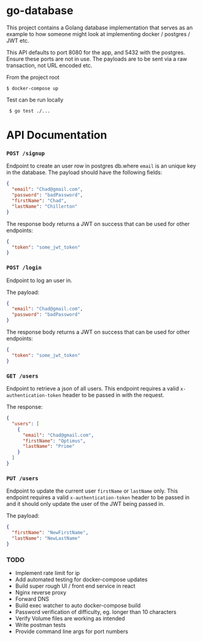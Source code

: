 # go-database
This project contains a Golang database implementation that serves as an example to how someone might look at implementing docker / postgres / JWT etc. 

This API defaults to port 8080 for the app, and 5432 with the postgres. Ensure these ports are not in use.
The payloads are to be sent via a raw transaction, not URL encoded etc. 

From the project root

```$ docker-compose up```


Test can be run locally

``` $ go test ./...```





# API Documentation

### `POST /signup`
Endpoint to create an user row in postgres db.where `email` is an unique key in the database. The payload should have the following fields:

```json
{
  "email": "Chad@gmail.com",
  "password": "badPassword",
  "firstName": "Chad",
  "lastName": "Chillerton"
}
```

The response body returns a JWT on success that can be used for other endpoints:

```json
{
  "token": "some_jwt_token" 
}
```

### `POST /login` 

Endpoint to log an user in. 

The payload:

```json
{
  "email": "Chad@gmail.com",
  "password": "badPassword"
}
```

The response body returns a JWT on success that can be used for other endpoints:

```json
{
  "token": "some_jwt_token"
}
```

### `GET /users`
Endpoint to retrieve a json of all users. This endpoint requires a valid `x-authentication-token` header to be passed in with the request.

The response:
```json
{
  "users": [
    {
      "email": "Chad@gmail.com",
      "firstName": "Optimus",
      "lastName": "Prime"
    }
  ]
}
```

### `PUT /users`
Endpoint to update the current user `firstName` or `lastName` only. This endpoint requires a valid `x-authentication-token` header to be passed in and it should only update the user of the JWT being passed in. 

The payload:

```json
{
  "firstName": "NewFirstName",
  "lastName": "NewLastName"
}
```



### TODO

- Implement rate limit for ip
- Add automated testing for docker-compose updates
- Build super rough UI / front end service in react
- Nginx reverse proxy 
- Forward DNS
- Build exec watcher to auto docker-compose build
- Password verification of difficulty, eg. longer than 10 characters
- Verify Volume files are working as intended
- Write postman tests
- Provide command line args for port numbers

